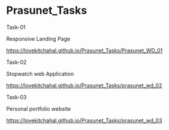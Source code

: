# Prasunet_Tasks

Task-01 

Responsive Landing Page

 https://lovekitchahal.github.io/Prasunet_Tasks/Prasunet_WD_01

 Task-02

 Stopwatch web Application

 https://lovekitchahal.github.io/Prasunet_Tasks/prasunet_wd_02

 Task-03

 Personal portfolio website

  https://lovekitchahal.github.io/Prasunet_Tasks/prasunet_wd_03

 
